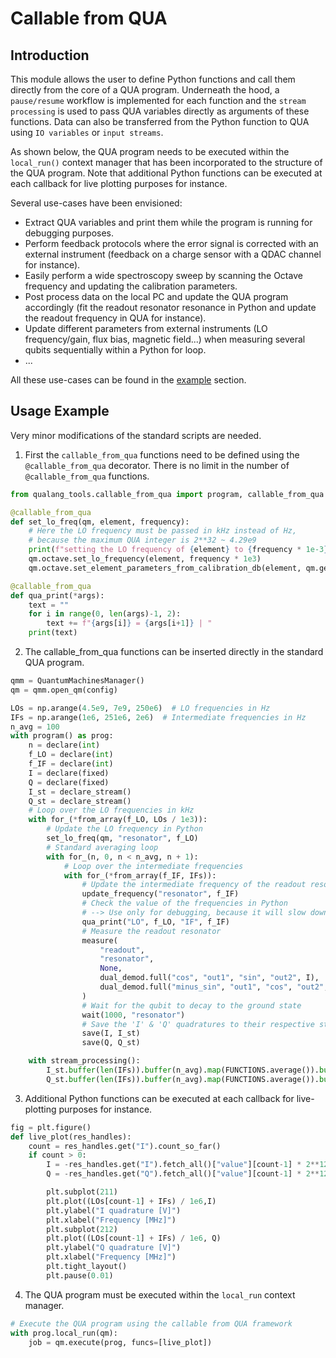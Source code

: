 # Callable from QUA

## Introduction

This module allows the user to define Python functions and call them directly from the core of a QUA program. 
Underneath the hood, a `pause/resume` workflow is implemented for each function and the `stream processing` is used to pass QUA variables directly as arguments of these functions.
Data can also be transferred from the Python function to QUA using `IO variables` or `input streams`.

As shown below, the QUA program needs to be executed within the `local_run()` context manager that has been incorporated to the structure of the QUA program. 
Note that additional Python functions can be executed at each callback for live plotting purposes for instance.

Several use-cases have been envisioned:
* Extract QUA variables and print them while the program is running for debugging purposes.
* Perform feedback protocols where the error signal is corrected with an external instrument (feedback on a charge sensor with a QDAC channel for instance).
* Easily perform a wide spectroscopy sweep by scanning the Octave frequency and updating the calibration parameters.
* Post process data on the local PC and update the QUA program accordingly (fit the readout resonator resonance in Python and update the readout frequency in QUA for instance).
* Update different parameters from external instruments (LO frequency/gain, flux bias, magnetic field...) when measuring several qubits sequentially within a Python for loop.
* ...

All these use-cases can be found in the [example](../../../examples/Callable_from_qua) section.

## Usage Example
Very minor modifications of the standard scripts are needed.
1. First the `callable_from_qua` functions need to be defined using the `@callable_from_qua` decorator. There is no limit in the number of `@callable_from_qua` functions.
```python
from qualang_tools.callable_from_qua import program, callable_from_qua

@callable_from_qua
def set_lo_freq(qm, element, frequency):
    # Here the LO frequency must be passed in kHz instead of Hz, 
    # because the maximum QUA integer is 2**32 ~ 4.29e9
    print(f"setting the LO frequency of {element} to {frequency * 1e-3} GHz")
    qm.octave.set_lo_frequency(element, frequency * 1e3)
    qm.octave.set_element_parameters_from_calibration_db(element, qm.get_running_job())

@callable_from_qua
def qua_print(*args):
    text = ""
    for i in range(0, len(args)-1, 2):
        text += f"{args[i]} = {args[i+1]} | "
    print(text)
```
2. The callable_from_qua functions can be inserted directly in the standard QUA program.
```python
qmm = QuantumMachinesManager()
qm = qmm.open_qm(config)

LOs = np.arange(4.5e9, 7e9, 250e6)  # LO frequencies in Hz
IFs = np.arange(1e6, 251e6, 2e6)  # Intermediate frequencies in Hz
n_avg = 100
with program() as prog:
    n = declare(int)
    f_LO = declare(int)
    f_IF = declare(int)
    I = declare(fixed)
    Q = declare(fixed)
    I_st = declare_stream()
    Q_st = declare_stream()
    # Loop over the LO frequencies in kHz
    with for_(*from_array(f_LO, LOs / 1e3)):
        # Update the LO frequency in Python
        set_lo_freq(qm, "resonator", f_LO)
        # Standard averaging loop
        with for_(n, 0, n < n_avg, n + 1):
            # Loop over the intermediate frequencies
            with for_(*from_array(f_IF, IFs)):
                # Update the intermediate frequency of the readout resonator
                update_frequency("resonator", f_IF)
                # Check the value of the frequencies in Python
                # --> Use only for debugging, because it will slow down the sequence
                qua_print("LO", f_LO, "IF", f_IF)  
                # Measure the readout resonator
                measure(
                    "readout",
                    "resonator",
                    None,
                    dual_demod.full("cos", "out1", "sin", "out2", I),
                    dual_demod.full("minus_sin", "out1", "cos", "out2", Q),
                )
                # Wait for the qubit to decay to the ground state
                wait(1000, "resonator")
                # Save the 'I' & 'Q' quadratures to their respective streams
                save(I, I_st)
                save(Q, Q_st)

    with stream_processing():
        I_st.buffer(len(IFs)).buffer(n_avg).map(FUNCTIONS.average()).buffer(len(LOs)).save("I")
        Q_st.buffer(len(IFs)).buffer(n_avg).map(FUNCTIONS.average()).buffer(len(LOs)).save("Q")
```
3. Additional Python functions can be executed at each callback for live-plotting purposes for instance.
```python
fig = plt.figure()
def live_plot(res_handles):
    count = res_handles.get("I").count_so_far()
    if count > 0:
        I = -res_handles.get("I").fetch_all()["value"][count-1] * 2**12 / readout_len
        Q = -res_handles.get("Q").fetch_all()["value"][count-1] * 2**12 / readout_len

        plt.subplot(211)
        plt.plot((LOs[count-1] + IFs) / 1e6,I)
        plt.ylabel("I quadrature [V]")
        plt.xlabel("Frequency [MHz]")
        plt.subplot(212)
        plt.plot((LOs[count-1] + IFs) / 1e6, Q)
        plt.ylabel("Q quadrature [V]")
        plt.xlabel("Frequency [MHz]")
        plt.tight_layout()
        plt.pause(0.01)
```
4. The QUA program must be executed within the `local_run` context manager.

```python
# Execute the QUA program using the callable from QUA framework
with prog.local_run(qm):
    job = qm.execute(prog, funcs=[live_plot])
```



